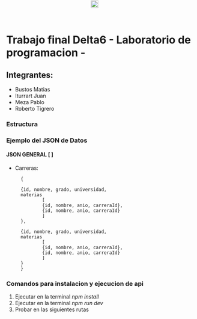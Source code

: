 # Trabajo final Delta6 - Laboratorio de programacion - 
## Integrantes: 
- Bustos Matias
- Iturrart Juan
- Meza Pablo
- Roberto Tigrero

### Estructura

### Ejemplo del JSON de Datos
#### JSON GENERAL [ ]
- Carreras: 

        {
    
        {id, nombre, grado, universidad, 
        materias
                [
                {id, nombre, anio, carreraId},
                {id, nombre, anio, carreraId}
                ]
        },

        {id, nombre, grado, universidad, 
        materias 
                [
                {id, nombre, anio, carreraId},
                {id, nombre, anio, carreraId}
                ]
        }
        }

### Comandos para instalacion y ejecucion de api
1. Ejecutar en la terminal *npm install*
2. Ejecutar en la terminal *npm run dev*
3. Probar en las siguientes rutas <img src="https:" alt="Flecha abajo" width="20px" style="position: absolute; top: 1px; padding-left:5px">
